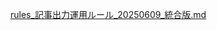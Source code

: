 [rules_記事出力運用ルール_20250609_統合版.md](https://github.com/user-attachments/files/20682917/rules_._20250609_.md)
